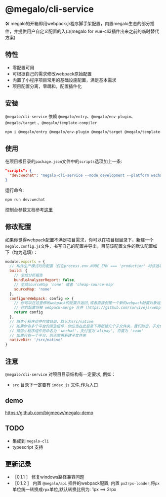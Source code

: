 # @megalo/cli-service
:hammer_and_wrench: megalo的开箱即用webpack小程序脚手架配置，内置megalo生态的部分插件，并提供用户自定义配置的入口(megalo for vue-cli3插件出来之前的临时替代方案)
## 特性
- 零配置可用
- 可根据自己的需求修改webpack原始配置
- 内置了小程序项目常用的基础设施配置，满足基本需求
- 项目配置分离，零耦和，配置插件化

## 安装
`@megalo/cli-service` 依赖 `@megalo/entry`、`@megalo/env-plugin`、`@megalo/target` 、`@megalo/template-compiler`
```bash
npm i @megalo/entry @megalo/env-plugin @megalo/target @megalo/template-compiler @megalo/cli-service -D
```

## 使用

在项目根目录的`package.json`文件中的`scripts`选项加上一条:
```json
"scripts": {
  "dev:wechat": "megalo-cli-service --mode development --platform wechat"
}
```

运行命令:
```bash
npm run dev:wechat
```

控制台参数文档参考[这里](https://github.com/megalojs/megalo-env-plugin#%E6%8E%A7%E5%88%B6%E5%8F%B0%E5%8F%82%E6%95%B0)

## 修改配置

如果你觉得webpack配置不满足项目需求，你可以在项目根目录下，新建一个`megalo.config.js`文件，书写自己的配置并导出，目前该配置文件的默认配置如下（均为选填）：
```js
module.exports = {
  // 构件生产模式时的配置（仅在process.env.NODE_ENV === 'production' 时该选项生效）
  build: {
    // 生成分析报告
    bundleAnalyzerReport: false,
    // 生成sourceMap 'none' 或者 'cheap-source-map'
    sourceMap: 'none'
  },
  configureWebpack: config => {
    // 你可以在这里修改webpack的配置并返回,或者直接创建一个新的webpack配置对象返回;
    // 你的配置将被 webpack-merge 合并 (https://github.com/survivejs/webpack-merge)
    return config
  },
  // 原生小程序组件存放目录，默认为src/native
  // 如果你有多个平台的原生组件，你应当在此目录下再新建几个子文件夹，我们约定，子文件夹名和平台的名字一致:
  // 微信小程序组件则命名为 'wechat'，支付宝为'alipay', 百度为 'swan'
  // 如果只有一个平台，则无需再新建子文件夹
  nativeDir: '/src/native'
}

```
###

## 注意
`@megalo/cli-service` 对项目目录结构有一定要求, 例如：
- `src` 目录下一定要有 `index.js` 文件,作为入口

## demo
https://github.com/bigmeow/megalo-demo

## TODO
- 集成到 `megalo-cli`
- typescript 支持

## 更新记录
- ［0.1.1 ］ 修复windows路径兼容问题
- ［0.1.2 ］ 内置 `@megalo/api` 插件的webpack配置; 内置 `px2rpx-loader`,将`px`单位统一转换成`rpx`单位,默认转换比例为: 1px ==>  2rpx
